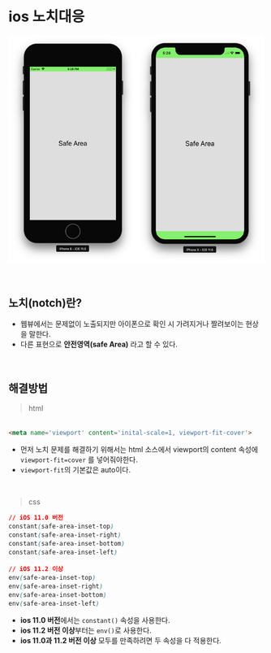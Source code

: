 # ios 노치대응

![image](notch.png)

<br>

## 노치(notch)란? 
- 웹뷰에서는 문제없이 노출되지만 아이폰으로 확인 시 가려지거나 짤려보이는 현상을 말한다.
- 다른 표현으로 **안전영역(safe Area)** 라고 할 수 있다.

<br>

## 해결방법

> html

```html

<meta name='viewport' content='inital-scale=1, viewport-fit-cover'>
```
- 먼저 노치 문제를 해결하기 위해서는 html 소스에서 viewport의 content 속성에 ```viewport-fit=cover``` 를 넣어줘야한다. 
- ```viewport-fit```의 기본값은 auto이다.

<br>

> css

```css
// iOS 11.0 버전
constant(safe-area-inset-top)
constant(safe-area-inset-right)
constant(safe-area-inset-bottom)
constant(safe-area-inset-left)

// iOS 11.2 이상
env(safe-area-inset-top)
env(safe-area-inset-right)
env(safe-area-inset-bottom)
env(safe-area-inset-left)

```
- **ios 11.0 버전**에서는 ```constant()``` 속성을 사용한다.
- **ios 11.2 버전 이상**부터는 ```env()```로 사용한다.
- **ios 11.0과 11.2 버전 이상** 모두를 만족하려면 두 속성을 다 적용한다. 



